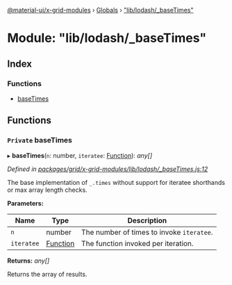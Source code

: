 [@material-ui/x-grid-modules](../README.md) › [Globals](../globals.md) › ["lib/lodash/_baseTimes"](_lib_lodash__basetimes_.md)

# Module: "lib/lodash/_baseTimes"

## Index

### Functions

* [baseTimes](_lib_lodash__basetimes_.md#private-basetimes)

## Functions

### `Private` baseTimes

▸ **baseTimes**(`n`: number, `iteratee`: [Function](../interfaces/_src_utils_utils_.debouncedfunction.md#function)): *any[]*

*Defined in [packages/grid/x-grid-modules/lib/lodash/_baseTimes.js:12](https://github.com/mui-org/material-ui-x/blob/a679779/packages/grid/x-grid-modules/lib/lodash/_baseTimes.js#L12)*

The base implementation of `_.times` without support for iteratee shorthands
or max array length checks.

**Parameters:**

Name | Type | Description |
------ | ------ | ------ |
`n` | number | The number of times to invoke `iteratee`. |
`iteratee` | [Function](../interfaces/_src_utils_utils_.debouncedfunction.md#function) | The function invoked per iteration. |

**Returns:** *any[]*

Returns the array of results.
